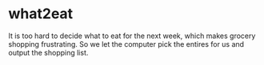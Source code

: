 # what2eat
It is too hard to decide what to eat for the next week, which makes grocery shopping frustrating. So we let the computer pick the entires for us and output the shopping list.
